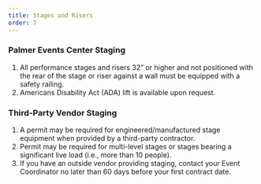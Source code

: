 ```yaml
---
title: Stages and Risers
order: 7
---
```


### Palmer Events Center Staging

1. All performance stages and risers 32” or higher and not positioned with the rear of the stage or riser against a wall must be equipped with a safety railing. 
1. Americans Disability Act (ADA) lift is available upon request.

### Third-Party Vendor Staging

1. A permit may be required for engineered/manufactured stage equipment when provided by a third-party contractor.
1. Permit may be required for multi-level stages or stages bearing a significant live load (i.e., more than 10 people).
1. If you have an outside vendor providing staging, contact your Event Coordinator no later than 60 days before your first contract date.
